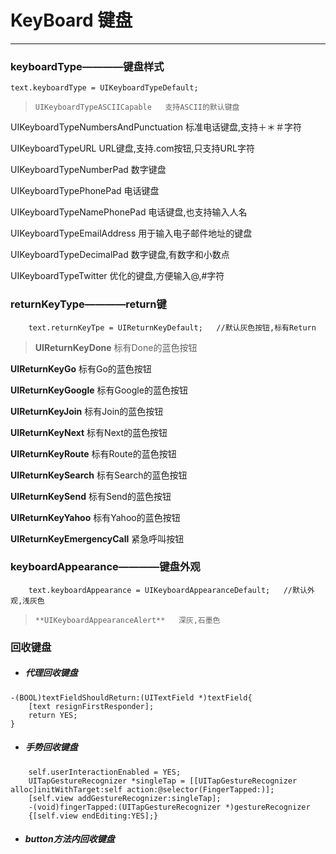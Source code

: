 # KeyBoard 键盘
***
### keyboardType————键盘样式
```
text.keyboardType = UIKeyboardTypeDefault;
```
>     UIKeyboardTypeASCIICapable   支持ASCII的默认键盘
   >
 UIKeyboardTypeNumbersAndPunctuation   标准电话键盘,支持＋＊＃字符
   > 
 UIKeyboardTypeURL   URL键盘,支持.com按钮,只支持URL字符
   > 
 UIKeyboardTypeNumberPad   数字键盘
  > 
  UIKeyboardTypePhonePad   电话键盘
  > 
  UIKeyboardTypeNamePhonePad   电话键盘,也支持输入人名
   > 
 UIKeyboardTypeEmailAddress   用于输入电子邮件地址的键盘
 > 
   UIKeyboardTypeDecimalPad   数字键盘,有数字和小数点
  > 
  UIKeyboardTypeTwitter   优化的键盘,方便输入@,#字符

### returnKeyType————return键
```
    text.returnKeyTpe = UIReturnKeyDefault;   //默认灰色按钮,标有Return
```
>    **UIReturnKeyDone**   标有Done的蓝色按钮
> 
**UIReturnKeyGo**   标有Go的蓝色按钮
 > 
   **UIReturnKeyGoogle**   标有Google的蓝色按钮
 > 
   **UIReturnKeyJoin**   标有Join的蓝色按钮
  > 
  **UIReturnKeyNext**   标有Next的蓝色按钮
 > 
   **UIReturnKeyRoute**   标有Route的蓝色按钮
 > 
   **UIReturnKeySearch**   标有Search的蓝色按钮
  > 
  **UIReturnKeySend**   标有Send的蓝色按钮
 > 
   **UIReturnKeyYahoo**   标有Yahoo的蓝色按钮
 > 
   **UIReturnKeyEmergencyCall**   紧急呼叫按钮


### keyboardAppearance————键盘外观
```
    text.keyboardAppearance = UIKeyboardAppearanceDefault;   //默认外观,浅灰色
```
>     **UIKeyboardAppearanceAlert**   深灰,石墨色

### 回收键盘
- ##### 代理回收键盘
```
-(BOOL)textFieldShouldReturn:(UITextField *)textField{
    [text resignFirstResponder];
    return YES;
}
```

- ##### 手势回收键盘
```
    self.userInteractionEnabled = YES;
    UITapGestureRecognizer *singleTap = [[UITapGestureRecognizer alloc]initWithTarget:self action:@selector(FingerTapped:)];
    [self.view addGestureRecognizer:singleTap];
    -(void)fingerTapped:(UITapGestureRecognizer *)gestureRecognizer
    {[self.view endEditing:YES];}
```

- ##### button方法内回收键盘